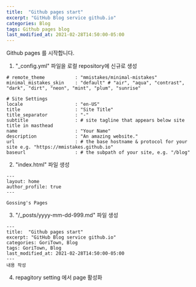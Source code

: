 ```yaml
---
title:  "Github pages start"
excerpt: "GitHub Blog service github.io"
categories: Blog
tags: Github pages blog
last_modified_at: 2021-02-28T14:50:00-05:00
---
```


Github pages 를 시작합니다.

1. "_config.yml" 파일을 로컬 repository에 신규로 생성  

```
# remote_theme           : "mmistakes/minimal-mistakes"
minimal_mistakes_skin    : "default" # "air", "aqua", "contrast", "dark", "dirt", "neon", "mint", "plum", "sunrise"

# Site Settings
locale                   : "en-US"
title                    : "Site Title"
title_separator          : "-"
subtitle                 : # site tagline that appears below site title in masthead
name                     : "Your Name"
description              : "An amazing website."
url                      : # the base hostname & protocol for your site e.g. "https://mmistakes.github.io"
baseurl                  : # the subpath of your site, e.g. "/blog"
```

2. "index.html" 파일 생성

```
---
layout: home
author_profile: true
---

Gossing's Pages
```

3. "/_posts/yyyy-mm-dd-999.md" 파일 생성

```
---
title:  "Github pages start"
excerpt: "GitHub Blog service github.io"
categories: GoriTown, Blog
tags: GoriTown, Blog
last_modified_at: 2021-02-28T14:50:00-05:00
---
내용 작성
```

4. repagitory setting 에서 page 활성화
